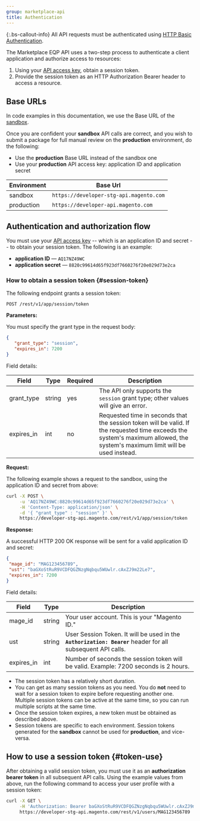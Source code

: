 ```yaml
---
group: marketplace-api
title: Authentication
---
```


{:.bs-callout-info}
All API requests must be authenticated using [HTTP Basic Authentication](https://en.wikipedia.org/wiki/Basic_access_authentication).

The Marketplace EQP API uses a two-step process to authenticate a client application and authorize access to resources:

1. Using your [API access key](access-keys.html), obtain a session token.
1. Provide the session token as an HTTP Authorization Bearer header to access a resource.

## Base URLs

In code examples in this documentation, we use the Base URL of the [sandbox](sandbox.html).

Once you are confident your **sandbox** API calls are correct, and you wish to submit a package for full manual review on the **production** environment, do the following:

-  Use the **production** Base URL instead of the sandbox one
-  Use your **production** API access key: application ID and application secret

|Environment|Base Url|
|-----------|--------|
|sandbox    |`https://developer-stg-api.magento.com`|
|production |`https://developer-api.magento.com`    |

## Authentication and authorization flow

You must use your [API access key](access-keys.html) -- which is an application ID and secret -- to obtain your session token.
The following is an example:

-  **application ID** — `AQ17NZ49WC`
-  **application secret** — `8820c99614d65f923df7660276f20e029d73e2ca`

### How to obtain a session token {#session-token}

The following endpoint grants a session token:

```http
POST /rest/v1/app/session/token
```

**Parameters:**

You must specify the grant type in the request body:

```json
{
   "grant_type": "session",
   "expires_in": 7200
}
```

Field details:

|Field|Type|Required|Description|
|-----|----|----|-----------|
|grant_type|string|yes| The API only supports the `session` grant type; other values will give an error.|
|expires_in|int|no| Requested time in seconds that the session token will be valid. If the requested time exceeds the system's maximum allowed, the system's maximum limit will be used instead. |

**Request:**

The following example shows a request to the sandbox, using the application ID and secret from above:

```bash
curl -X POST \
     -u 'AQ17NZ49WC:8820c99614d65f923df7660276f20e029d73e2ca' \
     -H 'Content-Type: application/json' \
     -d '{ "grant_type" : "session" }' \
     https://developer-stg-api.magento.com/rest/v1/app/session/token
```

**Response:**

A successful HTTP 200 OK response will be sent for a valid application ID and secret:

```json
{
 "mage_id": "MAG123456789",
 "ust": "baGXoStRuR9VCDFQGZNzgNqbqu5WUwlr.cAxZJ9m22Le7",
 "expires_in": 7200
}
```

Field details:

|Field|Type|Description|
|-----|----|-----------|
|mage_id|string|Your user account.  This is your "Magento ID."|
|ust|string|User Session Token. It will be used in the **`Authorization: Bearer`** header for all subsequent API calls.|
|expires_in|int|Number of seconds the session token will be valid. Example: 7200 seconds is 2 hours.|

-  The session token has a relatively short duration.
-  You can get as many session tokens as you need.  You do **not** need to wait for a session token to expire before requesting another one.  Multiple session tokens can be active at the same time, so you can run multiple scripts at the same time.
-  Once the session token expires, a new token must be obtained as described above.
-  Session tokens are specific to each environment.  Session tokens generated for the **sandbox** cannot be used for **production**, and vice-versa.

## How to use a session token {#token-use}

After obtaining a valid session token, you must use it as an **authorization bearer token** in all subsequent API calls.
Using the example values from above, run the following command to access your user profile with a session token:

```bash
curl -X GET \
     -H 'Authorization: Bearer baGXoStRuR9VCDFQGZNzgNqbqu5WUwlr.cAxZJ9m22Le7' \
     https://developer-stg-api.magento.com/rest/v1/users/MAG123456789
```
